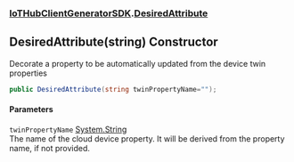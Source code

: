 ### [IoTHubClientGeneratorSDK](./IoTHubClientGeneratorSDK.md 'IoTHubClientGeneratorSDK').[DesiredAttribute](./IoTHubClientGeneratorSDK-DesiredAttribute.md 'IoTHubClientGeneratorSDK.DesiredAttribute')
## DesiredAttribute(string) Constructor
Decorate a property to be automatically updated from the device twin properties  
```csharp
public DesiredAttribute(string twinPropertyName="");
```
#### Parameters
<a name='IoTHubClientGeneratorSDK-DesiredAttribute-DesiredAttribute(string)-twinPropertyName'></a>
`twinPropertyName` [System.String](https://docs.microsoft.com/en-us/dotnet/api/System.String 'System.String')  
The name of the cloud device property. It will be derived from the property name, if not provided.  
  
